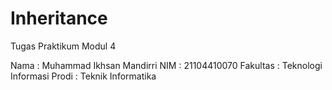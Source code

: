 # Inheritance

Tugas Praktikum Modul 4

Nama : Muhammad Ikhsan Mandirri
NIM : 21104410070
Fakultas : Teknologi Informasi
Prodi : Teknik Informatika
